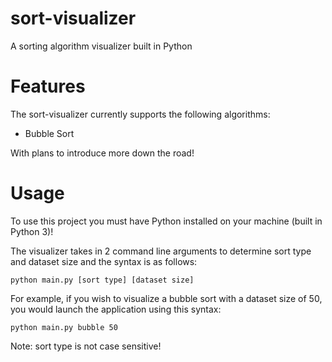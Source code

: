 # sort-visualizer

A sorting algorithm visualizer built in Python

# Features

The sort-visualizer currently supports the following algorithms:

<ul>
<li>Bubble Sort</li>
</ul>

With plans to introduce more down the road!

# Usage

To use this project you must have Python installed on your machine (built in Python 3)!

The visualizer takes in 2 command line arguments to determine sort type and dataset size and the syntax is as follows:

`python main.py [sort type] [dataset size]`

For example, if you wish to visualize a bubble sort with a dataset size of 50, you would launch the application using this syntax:

`python main.py bubble 50`

Note: sort type is not case sensitive!

